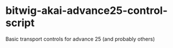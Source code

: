 # bitwig-akai-advance25-control-script
Basic transport controls for advance 25 (and probably others)
